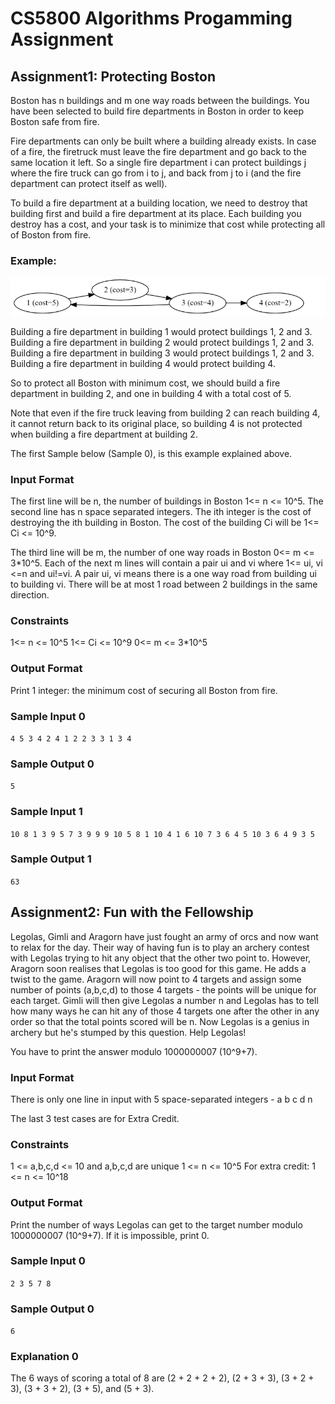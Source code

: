 # CS5800 Algorithms Progamming Assignment

## Assignment1: Protecting Boston

Boston has n buildings and m one way roads between the buildings. You have been selected to build fire departments in Boston in order to keep Boston safe from fire.

Fire departments can only be built where a building already exists. In case of a fire, the firetruck must leave the fire department and go back to the same location it left. So a single fire department i can protect buildings j where the fire truck can go from i to j, and back from j to i (and the fire department can protect itself as well).

To build a fire department at a building location, we need to destroy that building first and build a fire department at its place. Each building you destroy has a cost, and your task is to minimize that cost while protecting all of Boston from fire.

### Example:

![Example](https://github.com/Apocrypse/CS5800_Algorithms/blob/master/pa1_example.png?raw=true)

Building a fire department in building 1 would protect buildings 1, 2 and 3. Building a fire department in building 2 would protect buildings 1, 2 and 3. Building a fire department in building 3 would protect buildings 1, 2 and 3. Building a fire department in building 4 would protect building 4.

So to protect all Boston with minimum cost, we should build a fire department in building 2, and one in building 4 with a total cost of 5.

Note that even if the fire truck leaving from building 2 can reach building 4, it cannot return back to its original place, so building 4 is not protected when building a fire department at building 2.

The first Sample below (Sample 0), is this example explained above.

### Input Format

The first line will be n, the number of buildings in Boston 1<= n <= 10^5. The second line has n space separated integers. The ith integer is the cost of destroying the ith building in Boston. The cost of the building Ci will be 1<= Ci <= 10^9.

The third line will be m, the number of one way roads in Boston 0<= m <= 3*10^5. Each of the next m lines will contain a pair ui and vi where 1<= ui, vi <=n and ui!=vi. A pair ui, vi means there is a one way road from building ui to building vi. There will be at most 1 road between 2 buildings in the same direction.

### Constraints

1<= n <= 10^5 1<= Ci <= 10^9 0<= m <= 3*10^5

### Output Format

Print 1 integer: the minimum cost of securing all Boston from fire.

### Sample Input 0

`
4
5 3 4 2
4
1 2
2 3
3 1
3 4
`

### Sample Output 0

`
5
`

### Sample Input 1

`
10
8 1 3 9 5 7 3 9 9 9
10
5 8
1 10
4 1
6 10
7 3
6 4
5 10
3 6
4 9
3 5
`

### Sample Output 1

`63`

## Assignment2: Fun with the Fellowship

Legolas, Gimli and Aragorn have just fought an army of orcs and now want to relax for the day. Their way of having fun is to play an archery contest with Legolas trying to hit any object that the other two point to. However, Aragorn soon realises that Legolas is too good for this game. He adds a twist to the game. Aragorn will now point to 4 targets and assign some number of points (a,b,c,d) to those 4 targets - the points will be unique for each target. Gimli will then give Legolas a number n and Legolas has to tell how many ways he can hit any of those 4 targets one after the other in any order so that the total points scored will be n. Now Legolas is a genius in archery but he's stumped by this question. Help Legolas!

You have to print the answer modulo 1000000007 (10^9+7).

### Input Format

There is only one line in input with 5 space-separated integers - a b c d n

The last 3 test cases are for Extra Credit.

### Constraints

1 <= a,b,c,d <= 10 and a,b,c,d are unique 1 <= n <= 10^5 For extra credit: 1 <= n <= 10^18

### Output Format

Print the number of ways Legolas can get to the target number modulo 1000000007 (10^9+7). If it is impossible, print 0.

### Sample Input 0

`2 3 5 7 8`

### Sample Output 0

`6`

### Explanation 0

The 6 ways of scoring a total of 8 are (2 + 2 + 2 + 2), (2 + 3 + 3), (3 + 2 + 3), (3 + 3 + 2), (3 + 5), and (5 + 3).
